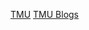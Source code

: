 [TMU](https://tmu.ac.in) [TMU Blogs](https://www.tmu.ac.in/blog/msc-microbiology-course-details-syllabus-eligibility-colleges-fees-and-jobs)

